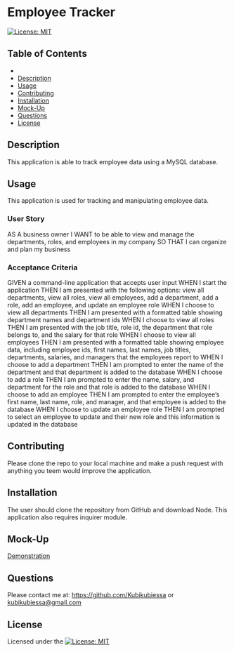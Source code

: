 


# Employee Tracker 
  [![License: MIT](https://img.shields.io/badge/License-MIT-yellow.svg)](https://opensource.org/licenses/MIT)
  ## Table of Contents 
  -  
  - [Description](#description)
  - [Usage](#usage)
  - [Contributing](#contributing)
  - [Installation](#installation)
  - [Mock-Up](#mock-up)
  - [Questions](#questions)
  - [License](#license)
## Description
  This application is able to track employee data using a MySQL database.

## Usage
  This application is used for tracking and manipulating employee data.
  ### User Story
AS A business owner
I WANT to be able to view and manage the departments, roles, and employees in my company
SO THAT I can organize and plan my business

### Acceptance Criteria
GIVEN a command-line application that accepts user input
WHEN I start the application
THEN I am presented with the following options: view all departments, view all roles, view all employees, add a department, add a role, add an employee, and update an employee role
WHEN I choose to view all departments
THEN I am presented with a formatted table showing department names and department ids
WHEN I choose to view all roles
THEN I am presented with the job title, role id, the department that role belongs to, and the salary for that role
WHEN I choose to view all employees
THEN I am presented with a formatted table showing employee data, including employee ids, first names, last names, job titles, departments, salaries, and managers that the employees report to
WHEN I choose to add a department
THEN I am prompted to enter the name of the department and that department is added to the database
WHEN I choose to add a role
THEN I am prompted to enter the name, salary, and department for the role and that role is added to the database
WHEN I choose to add an employee
THEN I am prompted to enter the employee’s first name, last name, role, and manager, and that employee is added to the database
WHEN I choose to update an employee role
THEN I am prompted to select an employee to update and their new role and this information is updated in the database
## Contributing
  Please clone the repo to your local machine and make a push request with anything you teem would improve the application.
## Installation
  The user should clone the repository from GitHub and download Node. This application also requires inquirer module.  
## Mock-Up

[Demonstration](https://drive.google.com/file/d/1OQyfQgK-j7MrNczWZ_4dBLzUwyeiPthR/view)
## Questions
Please contact me at:
  https://github.com/Kubikubiessa 
  or 
  kubikubiessa@gmail.com
  
## License
  Licensed under the [![License: MIT](https://img.shields.io/badge/License-MIT-yellow.svg)](https://opensource.org/licenses/MIT)
